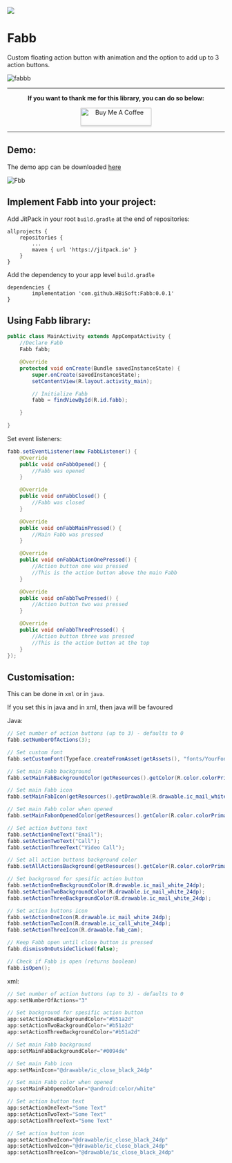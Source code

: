 [![](https://jitpack.io/v/HBiSoft/Fabb.svg)](https://jitpack.io/#HBiSoft/Fabb)

# Fabb

Custom floating action button with animation and the option to add up to 3 action buttons.

![fabbb](https://user-images.githubusercontent.com/35602540/75452245-99d55a80-597a-11ea-91a0-68ba36bcc4d9.png)

---

**<p align="center"><b>If you want to thank me for this library, you can do so below:</b></p>**

<p align="center"><a href="https://www.buymeacoffee.com/HBiSoft" target="_blank" ><img src="https://www.buymeacoffee.com/assets/img/custom_images/orange_img.png" alt="Buy Me A Coffee" style="height: 41px !important;width: 164px !important;box-shadow: 0px 3px 2px 0px rgba(190, 190, 190, 0.5) !important;-webkit-box-shadow: 0px 3px 2px 0px rgba(190, 190, 190, 0.5) !important;" ></a></p>

---


Demo:
---

The demo app can be downloaded [here](https://github.com/HBiSoft/Fabb/releases/download/0.0.1/FabbDemo.apk)

![Fbb](https://user-images.githubusercontent.com/35602540/75451010-790c0580-5978-11ea-8ae9-1f8716e2210d.gif)

Implement Fabb into your project:
---

Add JitPack in your root `build.gradle` at the end of repositories:

	allprojects {
		repositories {
			...
			maven { url 'https://jitpack.io' }
		}
	}
  
Add the dependency to your app level `build.gradle`

	dependencies {
	        implementation 'com.github.HBiSoft:Fabb:0.0.1'
	}


Using Fabb library:
---

```java
public class MainActivity extends AppCompatActivity {
    //Declare Fabb
    Fabb fabb;

    @Override
    protected void onCreate(Bundle savedInstanceState) {
        super.onCreate(savedInstanceState);
        setContentView(R.layout.activity_main);

        // Initialize Fabb
        fabb = findViewById(R.id.fabb);

    }
    
}
```
Set event listeners:
```java
fabb.setEventListener(new FabbListener() {
    @Override
    public void onFabbOpened() {
        //Fabb was opened
    }

    @Override
    public void onFabbClosed() {
        //Fabb was closed
    }

    @Override
    public void onFabbMainPressed() {
        //Main Fabb was pressed
    }

    @Override
    public void onFabbActionOnePressed() {
        //Action button one was pressed
        //This is the action button above the main Fabb
    }

    @Override
    public void onFabbTwoPressed() {
        //Action button two was pressed
    }

    @Override
    public void onFabbThreePressed() {
        //Action button three was pressed
        //This is the action button at the top
    }
});
```

Customisation:
---
This can be done in `xml` or in `java`.

If you set this in java and in xml, then java will be favoured

Java:
```java
// Set number of action buttons (up to 3) - defaults to 0
fabb.setNumberOfActions(3);

// Set custom font
fabb.setCustomFont(Typeface.createFromAsset(getAssets(), "fonts/YourFont.otf"));

// Set main Fabb background
fabb.setMainFabBackgroundColor(getResources().getColor(R.color.colorPrimary));

// Set main Fabb icon
fabb.setMainFabIcon(getResources().getDrawable(R.drawable.ic_mail_white_24dp));

// Set main Fabb color when opened
fabb.setMainFabonOpenedColor(getResources().getColor(R.color.colorPrimary));

// Set action buttons text
fabb.setActionOneText("Email");
fabb.setActionTwoText("Call");
fabb.setActionThreeText("Video Call");

// Set all action buttons background color
fabb.setAllActionsBackground(getResources().getColor(R.color.colorPrimary));

// Set background for spesific action button
fabb.setActionOneBackgroundColor(R.drawable.ic_mail_white_24dp);
fabb.setActionTwoBackgroundColor(R.drawable.ic_mail_white_24dp);
fabb.setActionThreeBackgroundColor(R.drawable.ic_mail_white_24dp);

// Set action buttons icon
fabb.setActionOneIcon(R.drawable.ic_mail_white_24dp);
fabb.setActionTwoIcon(R.drawable.ic_call_white_24dp);
fabb.setActionThreeIcon(R.drawable.fab_cam);

// Keep Fabb open until close button is pressed
fabb.dismissOnOutsideClicked(false);

// Check if Fabb is open (returns boolean)
fabb.isOpen();
```
xml:
```java
// Set number of action buttons (up to 3) - defaults to 0
app:setNumberOfActions="3"

// Set background for spesific action button
app:setActionOneBackgroundColor="#b51a2d"
app:setActionTwoBackgroundColor="#b51a2d"
app:setActionThreeBackgroundColor="#b51a2d"

// Set main Fabb background
app:setMainFabBackgroundColor="#0094de"

// Set main Fabb icon
app:setMainIcon="@drawable/ic_close_black_24dp"

// Set main Fabb color when opened
app:setMainFabOpenedColor="@android:color/white"

// Set action button text
app:setActionOneText="Some Text"
app:setActionTwoText="Some Text"
app:setActionThreeText="Some Text"

// Set action button icon
app:setActionOneIcon="@drawable/ic_close_black_24dp"
app:setActionTwoIcon="@drawable/ic_close_black_24dp"
app:setActionThreeIcon="@drawable/ic_close_black_24dp"
```
